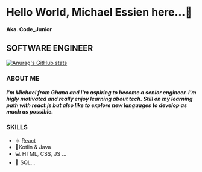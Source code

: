 # Hello World, Michael Essien here...👋
#### Aka. Code_Junior

## SOFTWARE ENGINEER

[![Anurag's GitHub stats](https://github-readme-stats.vercel.app/api?username=essienmichael4)](https://github.com/anuraghazra/github-readme-stats)

### ABOUT ME
##### I'm Michael from Ghana and I'm aspiring to become a senior engineer. I'm higly motivated and really enjoy learning about tech. Still on my learning path with react.js but also like to explore new languages to develop as much as possible. 

### SKILLS
* ⚛️ React
* 📱Kotlin & Java
* 💻 HTML, CSS, JS ...
* 💾 SQL...


